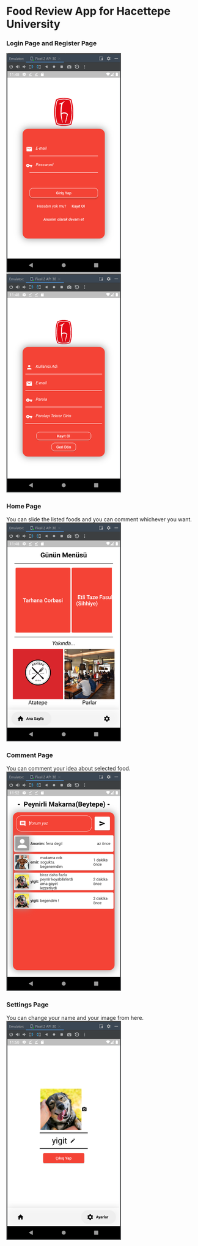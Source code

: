 # Food Review App for Hacettepe University
### Login Page and Register Page
<img src = "images/login_page.png" width = 300>        <img src = "images/register_page.png" width = 300>
### Home Page
You can slide the listed foods and you can comment whichever you want. <br>
<img src = "images/home_page.png" width = 300> 
### Comment Page
You can comment your idea about selected food. <br>
<img src = "images/comment_page.png" width = 300>
### Settings Page
You can change your name and your image from here.<br>
<img src = "images/settings_screen.png" width = 300>
